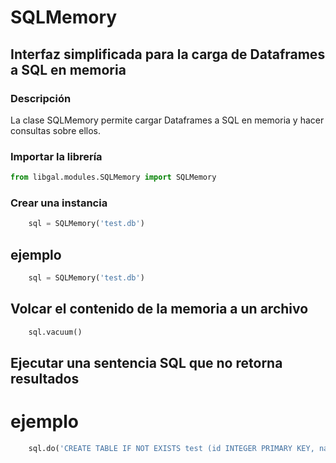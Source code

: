 # SQLMemory

## Interfaz simplificada para la carga de Dataframes a SQL en memoria

### Descripción
La clase SQLMemory permite cargar Dataframes a SQL en memoria y hacer consultas sobre ellos.

### Importar la librería
```python
from libgal.modules.SQLMemory import SQLMemory
```

### Crear una instancia
```python
    sql = SQLMemory('test.db')
```

## ejemplo
```python
    sql = SQLMemory('test.db')
```

## Volcar el contenido de la memoria a un archivo
```python
    sql.vacuum()
```

## Ejecutar una sentencia SQL que no retorna resultados

# ejemplo
```python
    sql.do('CREATE TABLE IF NOT EXISTS test (id INTEGER PRIMARY KEY, name TEXT)')
```
